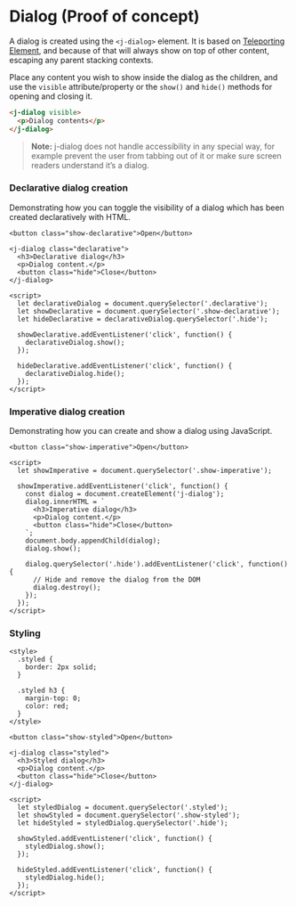 # Dialog <maturity-badge poc>(Proof of concept)</maturity-badge>

A dialog is created using the `<j-dialog>` element. It is based on [Teleporting Element](/teleporting-element), and because of that will always show on top of other content, escaping any parent stacking contexts.

Place any content you wish to show inside the dialog as the children, and use the `visible` attribute/property or the `show()` and `hide()` methods for opening and closing it.

```html
<j-dialog visible>
  <p>Dialog contents</p>
</j-dialog>
```

> **Note:** j-dialog does not handle accessibility in any special way, for example prevent the user from tabbing out of it or make sure screen readers understand it’s a dialog.

### Declarative dialog creation

Demonstrating how you can toggle the visibility of a dialog which has been created declaratively with HTML.

```html,live
<button class="show-declarative">Open</button>

<j-dialog class="declarative">
  <h3>Declarative dialog</h3>
  <p>Dialog content.</p>
  <button class="hide">Close</button>
</j-dialog>

<script>
  let declarativeDialog = document.querySelector('.declarative');
  let showDeclarative = document.querySelector('.show-declarative');
  let hideDeclarative = declarativeDialog.querySelector('.hide');

  showDeclarative.addEventListener('click', function() {
    declarativeDialog.show();
  });

  hideDeclarative.addEventListener('click', function() {
    declarativeDialog.hide();
  });
</script>
```


### Imperative dialog creation

Demonstrating how you can create and show a dialog using JavaScript.

```html,live
<button class="show-imperative">Open</button>

<script>
  let showImperative = document.querySelector('.show-imperative');

  showImperative.addEventListener('click', function() {
    const dialog = document.createElement('j-dialog');
    dialog.innerHTML = `
      <h3>Imperative dialog</h3>
      <p>Dialog content.</p>
      <button class="hide">Close</button>
    `;
    document.body.appendChild(dialog);
    dialog.show();

    dialog.querySelector('.hide').addEventListener('click', function() {
      // Hide and remove the dialog from the DOM
      dialog.destroy();
    });
  });
</script>
```


### Styling

```html,live
<style>
  .styled {
    border: 2px solid;
  }

  .styled h3 {
    margin-top: 0;
    color: red;
  }
</style>

<button class="show-styled">Open</button>

<j-dialog class="styled">
  <h3>Styled dialog</h3>
  <p>Dialog content.</p>
  <button class="hide">Close</button>
</j-dialog>

<script>
  let styledDialog = document.querySelector('.styled');
  let showStyled = document.querySelector('.show-styled');
  let hideStyled = styledDialog.querySelector('.hide');

  showStyled.addEventListener('click', function() {
    styledDialog.show();
  });

  hideStyled.addEventListener('click', function() {
    styledDialog.hide();
  });
</script>
```
